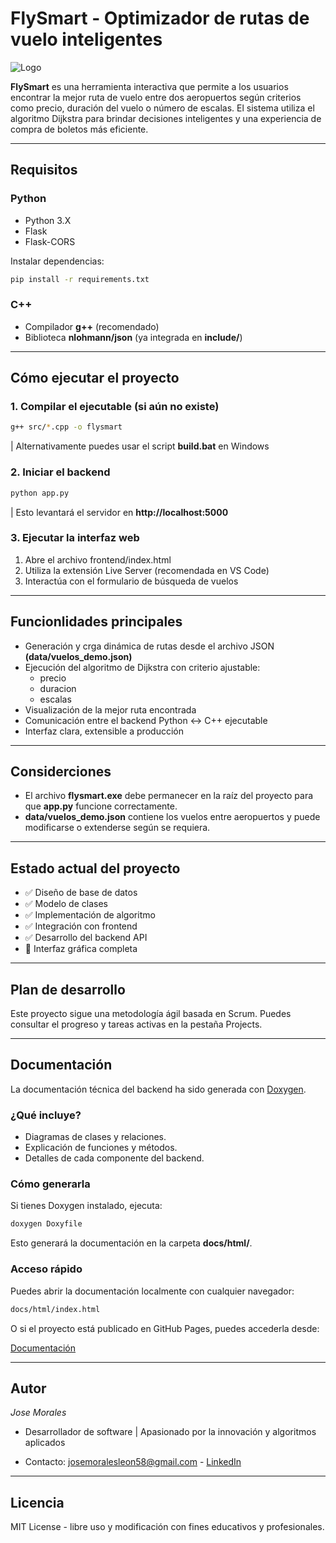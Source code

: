 # FlySmart - Optimizador de rutas de vuelo inteligentes

![Logo](https://github.com/user-attachments/assets/8a37ba96-0ede-473f-b33f-04450e896dcf)

**FlySmart** es una herramienta interactiva que permite a los usuarios encontrar la mejor ruta de vuelo entre dos aeropuertos según criterios como precio, duración del vuelo o número de escalas. El sistema utiliza el algoritmo Dijkstra para brindar decisiones inteligentes y una experiencia de compra de boletos más eficiente.

---

## Requisitos

### Python
- Python 3.X
- Flask
- Flask-CORS

Instalar dependencias:

```bash
pip install -r requirements.txt
```

### C++

* Compilador **g++** (recomendado)
* Biblioteca **nlohmann/json** (ya integrada en **include/**)

--- 

## Cómo ejecutar el proyecto

### 1. Compilar el ejecutable (si aún no existe)
```bash
g++ src/*.cpp -o flysmart
```
| Alternativamente puedes usar el script **build.bat** en Windows

### 2. Iniciar el backend
```bash
python app.py
```
| Esto levantará el servidor en **http://localhost:5000**

### 3. Ejecutar la interfaz web
1. Abre el archivo frontend/index.html
2. Utiliza la extensión Live Server (recomendada en VS Code)
3. Interactúa con el formulario de búsqueda de vuelos

---

## Funcionlidades principales

* Generación y crga dinámica de rutas desde el archivo JSON **(data/vuelos_demo.json)**
* Ejecución del algoritmo de Dijkstra con criterio ajustable:
  * precio
  * duracion
  * escalas
* Visualización de la mejor ruta encontrada
* Comunicación entre el backend Python <-> C++ ejecutable
* Interfaz clara, extensible a producción

---

## Considerciones

* El archivo **flysmart.exe** debe permanecer en la raíz del proyecto para que **app.py** funcione correctamente.
* **data/vuelos_demo.json** contiene los vuelos entre aeropuertos y puede modificarse o extenderse según se requiera.

---

## Estado actual del proyecto

* ✅ Diseño de base de datos
* ✅ Modelo de clases
* ✅ Implementación de algoritmo
* ✅ Integración con frontend
* ✅ Desarrollo del backend API
* 🔄 Interfaz gráfica completa

---

## Plan de desarrollo
Este proyecto sigue una metodología ágil basada en Scrum.
Puedes consultar el progreso y tareas activas en la pestaña Projects.

---

## Documentación

La documentación técnica del backend ha sido generada con [Doxygen](https://www.doxygen.nl/).

### ¿Qué incluye?
- Diagramas de clases y relaciones.
- Explicación de funciones y métodos.
- Detalles de cada componente del backend.

### Cómo generarla

Si tienes Doxygen instalado, ejecuta:

```bash
doxygen Doxyfile
```

Esto generará la documentación en la carpeta **docs/html/**.

### Acceso rápido

Puedes abrir la documentación localmente con cualquier navegador:

```bash
docs/html/index.html
```

O si el proyecto está publicado en GitHub Pages, puedes accederla desde:

[Documentación](https://jose47morales.github.io/flysmart/)

---

## Autor

*Jose Morales*
* Desarrollador de software | Apasionado por la innovación y algoritmos aplicados

* Contacto: josemoralesleon58@gmail.com - [LinkedIn](https://www.linkedin.com/in/jose-alberto-morales-leon-963935346/)

---

## Licencia

MIT License - libre uso y modificación con fines educativos y profesionales.
